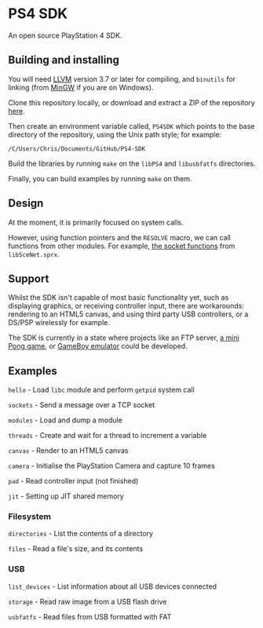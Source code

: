 # PS4 SDK
An open source PlayStation 4 SDK.

## Building and installing
You will need [LLVM](http://llvm.org/releases/) version 3.7 or later for compiling, and `binutils` for linking (from [MinGW](http://www.mingw.org/) if you are on Windows).

Clone this repository locally, or download and extract a ZIP of the repository [here](https://github.com/CTurt/PS4-SDK/archive/master.zip).

Then create an environment variable called, `PS4SDK` which points to the base directory of the repository, using the Unix path style; for example:

    /C/Users/Chris/Documents/GitHub/PS4-SDK

Build the libraries by running `make` on the `libPS4` and `libusbfatfs` directories.

Finally, you can build examples by running `make` on them.

## Design
At the moment, it is primarily focused on system calls.

However, using function pointers and the `RESOLVE` macro, we can call functions from other modules. For example, [the socket functions](https://github.com/CTurt/PS4-SDK/blob/master/source/network.c) from `libSceNet.sprx`.

## Support
Whilst the SDK isn't capable of most basic functionality yet, such as displaying graphics, or receiving controller input, there are workarounds: rendering to an HTML5 canvas, and using third party USB controllers, or a DS/PSP wirelessly for example.

The SDK is currently in a state where projects like an FTP server, [a mini Pong game](https://github.com/CTurt/PS4-Pong), or [GameBoy emulator](https://github.com/CTurt/Cinoop) could be developed.

## Examples
`hello` - Load `libc` module and perform `getpid` system call

`sockets` - Send a message over a TCP socket

`modules` - Load and dump a module

`threads` - Create and wait for a thread to increment a variable

`canvas` - Render to an HTML5 canvas

`camera` - Initialise the PlayStation Camera and capture 10 frames

`pad` - Read controller input (not finished)

`jit` - Setting up JIT shared memory

### Filesystem
`directories` - List the contents of a directory

`files` - Read a file's size, and its contents

### USB
`list_devices` - List information about all USB devices connected

`storage` - Read raw image from a USB flash drive

`usbfatfs` - Read files from USB formatted with FAT
